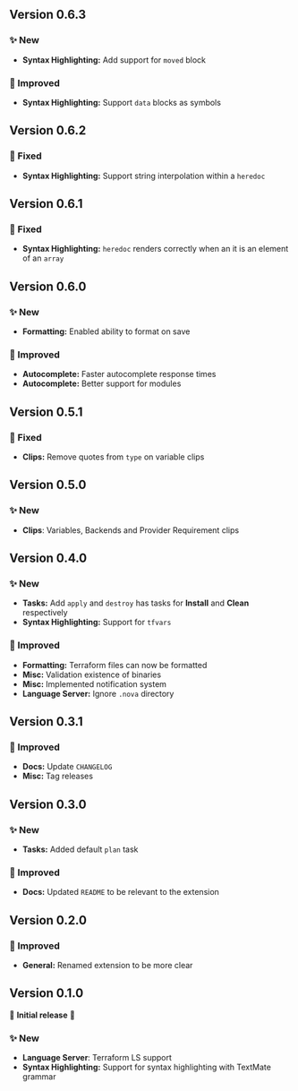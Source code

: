 ## Version 0.6.3

### ✨ New
- **Syntax Highlighting:** Add support for `moved` block

### 💎 Improved
- **Syntax Highlighting:** Support `data` blocks as symbols

## Version 0.6.2

### 🐞 Fixed
- **Syntax Highlighting:** Support string interpolation within a `heredoc`

## Version 0.6.1

### 🐞 Fixed
- **Syntax Highlighting:** `heredoc` renders correctly when an it is an element of an `array`

## Version 0.6.0

### ✨ New
- **Formatting:** Enabled ability to format on save

### 💎 Improved
- **Autocomplete:** Faster autocomplete response times
- **Autocomplete:** Better support for modules


## Version 0.5.1

### 🐞 Fixed
- **Clips:** Remove quotes from `type` on variable clips

## Version 0.5.0

### ✨ New
- **Clips**: Variables, Backends and Provider Requirement clips

## Version 0.4.0

### ✨ New
- **Tasks:** Add `apply` and `destroy` has tasks for **Install** and **Clean** respectively
- **Syntax Highlighting:** Support for `tfvars`

### 💎 Improved
- **Formatting:** Terraform files can now be formatted
- **Misc:** Validation existence of binaries
- **Misc:** Implemented notification system
- **Language Server:** Ignore `.nova` directory



## Version 0.3.1

### 💎 Improved
- **Docs:** Update `CHANGELOG`
- **Misc:** Tag releases

## Version 0.3.0

### ✨ New
- **Tasks:** Added default `plan` task

### 💎 Improved
- **Docs:** Updated `README` to be relevant to the extension

## Version 0.2.0

### 💎 Improved
* **General:** Renamed extension to be more clear


## Version 0.1.0

🎉 **Initial release** 🎉


### ✨ New
- **Language Server**: Terraform LS support
- **Syntax Highlighting:** Support for syntax highlighting with TextMate grammar

